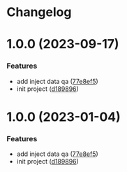 # Changelog

# 1.0.0 (2023-09-17)


### Features

* add inject data qa ([77e8ef5](https://github.com/wongnai/rollup-plugin-data-qa/commit/77e8ef5cb684d423521adf34ca3d89a2cf08aacc))
* init project ([d189896](https://github.com/wongnai/rollup-plugin-data-qa/commit/d189896e19fceb399a5e2931c84def44f7bea297))

# 1.0.0 (2023-01-04)


### Features

* add inject data qa ([77e8ef5](https://github.com/wongnai/rollup-plugin-data-qa/commit/77e8ef5cb684d423521adf34ca3d89a2cf08aacc))
* init project ([d189896](https://github.com/wongnai/rollup-plugin-data-qa/commit/d189896e19fceb399a5e2931c84def44f7bea297))
